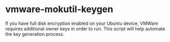 # vmware-mokutil-keygen
If you have full disk encryption enabled on your Ubuntu device, VMWare requires additional owner keys in order to run. This script will help automate the key generation process. 
